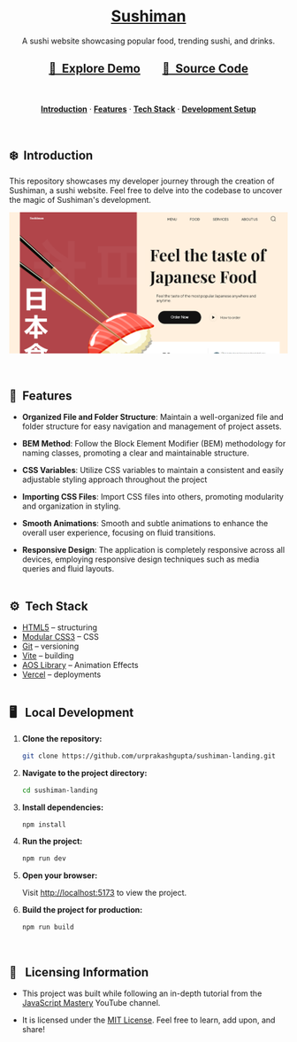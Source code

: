 <a href="https://sushiman-landing.vercel.app">
  <h1 align="center">Sushiman</h1>
</a>

<p align="center">
  A sushi website showcasing popular food, trending sushi, and drinks.
</p>

   <p align=center>
  <p>
</a>

<h2 align="center">

[🚀&nbsp; Explore Demo](https://sushiman-landing.vercel.app) &nbsp;&nbsp;&nbsp;&nbsp;&nbsp;&nbsp; [📂&nbsp; Source Code](https://github.com/urprakashgupta/sushiman-landing)

</h2>
<br>

<p align="center">
  <a href="#introduction"><strong>Introduction</strong></a> 
    ·&nbsp;<a href="#features"><strong>Features</strong></a> 
    ·&nbsp;<a href="#tech-stack"><strong>Tech Stack</strong></a>
    ·&nbsp;<a href="#local-development"><strong>Development Setup</strong></a> 
</p>
<br>

## <a name="introduction">❄️&nbsp; Introduction</a>

This repository showcases my developer journey through the creation of Sushiman, a sushi website. Feel free to delve into the codebase to uncover the magic of Sushiman's development.

<a href="https://sushiman-landing.vercel.app">
   <p align=center>
    <img width = "550px" alt="Jio Network blocking the view? Network switch reveals the magic!" src="./assets/image.png">
  <p>
</a>
<br>

## <a name="features">🔋&nbsp; Features</a>

- **Organized File and Folder Structure**: Maintain a well-organized file and folder structure for easy navigation and management of project assets.

- **BEM Method**: Follow the Block Element Modifier (BEM) methodology for naming classes, promoting a clear and maintainable structure.

- **CSS Variables**: Utilize CSS variables to maintain a consistent and easily adjustable styling approach throughout the project

- **Importing CSS Files**: Import CSS files into others, promoting modularity and organization in styling.

- **Smooth Animations**: Smooth and subtle animations to enhance the overall user experience, focusing on fluid transitions.

- **Responsive Design**: The application is completely responsive across all devices, employing responsive design techniques such as media queries and fluid layouts.
  <br><br>

## <a name="tech-stack">⚙️&nbsp; Tech Stack</a>

- [HTML5](https://developer.mozilla.org/en-US/docs/Web/HTML) – structuring
- [Modular CSS3](https://developer.mozilla.org/en-US/docs/Web/CSS) – CSS
- [Git](https://git-scm.com/) – versioning
- [Vite](https://vitejs.dev/) – building
- [AOS Library](https://michalsnik.github.io/aos/) – Animation Effects
- [Vercel](https://vercel.com/) – deployments
  <br><br>

## <a name="local-development"> 🖥️&nbsp;&nbsp; Local Development</a>

1. **Clone the repository:**

   ```bash
   git clone https://github.com/urprakashgupta/sushiman-landing.git
   ```

2. **Navigate to the project directory:**

   ```bash
   cd sushiman-landing
   ```

3. **Install dependencies:**

   ```bash
   npm install
   ```

4. **Run the project:**

   ```bash
   npm run dev
   ```

5. **Open your browser:**

   Visit [http://localhost:5173](http://localhost:5173) to view the project.

6. **Build the project for production:**
   ```bash
   npm run build
   ```
   <br>

## 🪪&nbsp;&nbsp; Licensing Information

- This project was built while following an in-depth tutorial from the [JavaScript Mastery](https://www.youtube.com/@javascriptmastery/videos) YouTube channel.

- It is licensed under the [MIT License](./LICENSE). Feel free to learn, add upon, and share!

